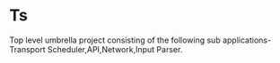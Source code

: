# Ts

Top level umbrella project consisting of the following sub applications- Transport Scheduler,API,Network,Input Parser.

